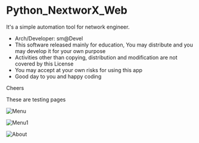 # Python_NextworX_Web
 
 It's a simple automation tool for network engineer.

* Arch/Developer: sm@Devel
* This software released mainly for education, You may distribute and you may develop it for your own purpose
* Activities other than copying, distribution and modification are not covered by this License
* You may accept at your own risks for using this app
* Good day to you and happy coding
 
 
 Cheers
 
 
 These are testing pages 
 
![Menu](https://user-images.githubusercontent.com/29225740/213998557-ca51b05f-f639-46cd-b039-0c8651050f3c.jpeg)

![Menu1](https://user-images.githubusercontent.com/29225740/213998563-f3b6afed-f876-474a-8942-5cfc1a951629.jpeg)

![About](https://user-images.githubusercontent.com/29225740/213998551-435c9b8e-2f01-4ffe-88ac-da3925b6a5eb.jpeg)
